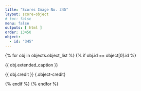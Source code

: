 ```yaml
---
title: "Scores Image No. 345"
layout: score-object
# toc: false
menu: false
outputs: [ html ]
order: 13450
object:
  - id: "345"
---
```


{% for obj in objects.object_list %}
{% if obj.id == object[0].id %}

{{ obj.extended_caption }}

{{ obj.credit }} {.object-credit}

{% endif %}
{% endfor %}
